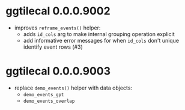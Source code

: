 # ggtilecal 0.0.0.9002

* improves `reframe_events()` helper:
  * adds `id_cols` arg to make internal grouping operation explicit
  * add informative error messages for when `id_cols` don't unique identify event rows (#3)

# ggtilecal 0.0.0.9003

* replace `demo_events()` helper with data objects:
  * `demo_events_gpt`
  * `demo_events_overlap`

